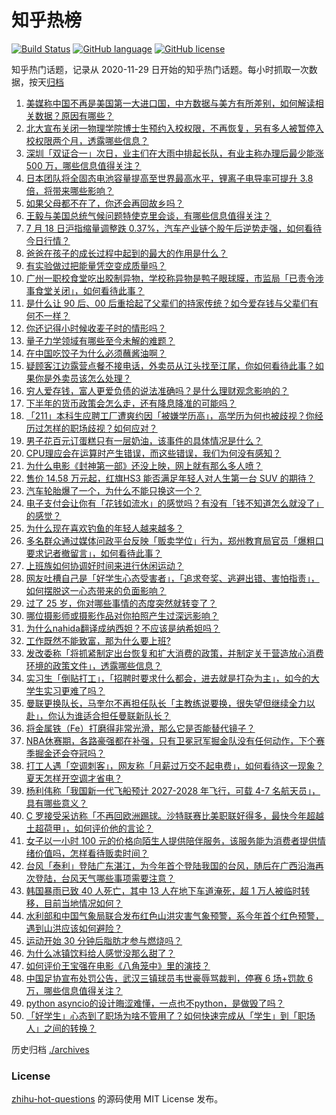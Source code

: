 # 知乎热榜
[![Build Status](https://github.com/ToWeLong/zhihu-hot-questions/workflows/CI/badge.svg)](https://github.com/ToWeLong/zhihu-hot-questions/actions)
[![GitHub language](https://img.shields.io/badge/language-golang-orange.svg)](https://golang.org/)
[![GitHub license](https://img.shields.io/github/license/ToWeLong/zhihu-hot-questions)](https://github.com/ToWeLong/zhihu-hot-questions/blob/main/LICENSE)

知乎热门话题，记录从 2020-11-29 日开始的知乎热门话题。每小时抓取一次数据，按天[归档](./archives)

<!-- BEGIN -->

1. [美媒称中国不再是美国第一大进口国，中方数据与美方有所差别，如何解读相关数据？原因有哪些？](https://www.zhihu.com/question/612592226)
1. [北大宣布关闭一物理学院博士生预约入校权限，不再恢复，另有多人被暂停入校权限两个月，透露哪些信息？](https://www.zhihu.com/question/612476384)
1. [深圳「双证合一」次日，业主们在大雨中排起长队，有业主称办理后最少能涨 500 万，哪些信息值得关注？](https://www.zhihu.com/question/612659896)
1. [日本团队将全固态电池容量提高至世界最高水平，锂离子电导率可提升 3.8 倍，将带来哪些影响？](https://www.zhihu.com/question/612473880)
1. [如果父母都不在了，你还会再回故乡吗？](https://www.zhihu.com/question/575489954)
1. [王毅与美国总统气候问题特使克里会谈，有哪些信息值得关注？](https://www.zhihu.com/question/612663996)
1. [7 月 18 日沪指缩量调整跌 0.37%，汽车产业链个股午后逆势走强，如何看待今日行情？](https://www.zhihu.com/question/612662420)
1. [爸爸在孩子的成长过程中起到的最大的作用是什么？](https://www.zhihu.com/question/612257384)
1. [有实验做过把能量凭空变成质量吗？](https://www.zhihu.com/question/611699283)
1. [广州一职校食堂吃出胶制异物，学校称异物是鸭子眼球膜，市监局「已责令涉事食堂关闭」，如何看待此事？](https://www.zhihu.com/question/612672243)
1. [是什么让 90 后、00 后重拾起了父辈们的持家传统？如今爱存钱与父辈们有何不一样？](https://www.zhihu.com/question/612271386)
1. [你还记得小时候收麦子时的情形吗？](https://www.zhihu.com/question/604109948)
1. [量子力学领域有哪些至今未解的难题？](https://www.zhihu.com/question/399896575)
1. [在中国吃饺子为什么必须蘸酱油啊？](https://www.zhihu.com/question/608934501)
1. [疑顾客江边露营点餐不接电话，外卖员从江头找至江尾，你如何看待此事？如果你是外卖员该怎么处理？](https://www.zhihu.com/question/612656152)
1. [穷人爱存钱，富人更爱负债的说法准确吗？是什么理财观念影响的？](https://www.zhihu.com/question/612271449)
1. [下半年的货币政策会怎么走，还有降息降准的可能吗？](https://www.zhihu.com/question/612271502)
1. [「211」本科生应聘工厂遭爽约因「被嫌学历高」，高学历为何也被歧视？你经历过怎样的职场歧视？如何应对？](https://www.zhihu.com/question/612701753)
1. [男子花百元订蛋糕只有一层奶油，该事件的具体情况是什么？](https://www.zhihu.com/question/611320356)
1. [CPU理应会在运算时产生错误，而这些错误，我们为何没有感知？](https://www.zhihu.com/question/609914342)
1. [为什么电影《封神第一部》还没上映，网上就有那么多人喷？](https://www.zhihu.com/question/612090137)
1. [售价 14.58 万元起，红旗HS3 能否满足年轻人对人生第一台 SUV 的期待？](https://www.zhihu.com/question/612578573)
1. [汽车轮胎爆了一个，为什么不能只换这一个？](https://www.zhihu.com/question/605448823)
1. [电子支付会让你有「花钱如流水」的感觉吗？有没有「钱不知道怎么就没了」的感觉？](https://www.zhihu.com/question/612271567)
1. [为什么现在喜欢钓鱼的年轻人越来越多？](https://www.zhihu.com/question/437779730)
1. [多名群众通过媒体问政平台反映「贩卖学位」行为，郑州教育局官员「爆粗口要求记者撤留言」，如何看待此事？](https://www.zhihu.com/question/612674154)
1. [上班族如何协调好时间来进行休闲运动？](https://www.zhihu.com/question/595327871)
1. [网友吐槽自己是「好学生心态受害者」，「追求夸奖、逃避出错、害怕指责」，如何摆脱这一心态带来的负面影响？](https://www.zhihu.com/question/612691351)
1. [过了 25 岁，你对哪些事情的态度突然就转变了？](https://www.zhihu.com/question/612528639)
1. [哪位摄影师或摄影作品对你拍照产生过深远影响？](https://www.zhihu.com/question/607563038)
1. [为什么nahida翻译成纳西妲？不应该是纳希妲吗？](https://www.zhihu.com/question/595924866)
1. [工作既然不能致富，那为什么要上班?](https://www.zhihu.com/question/604414520)
1. [发改委称「将抓紧制定出台恢复和扩大消费的政策，并制定关于营造放心消费环境的政策文件」，透露哪些信息？](https://www.zhihu.com/question/612670855)
1. [实习生「倒贴打工」，「招聘时要求什么都会，进去就是打杂为主」，如今的大学生实习更难了吗？](https://www.zhihu.com/question/611893332)
1. [曼联更换队长，马奎尔不再担任队长「主教练说要换，很失望但继续全力以赴」，你认为谁适合担任曼联新队长？](https://www.zhihu.com/question/612489639)
1. [将金属铁（Fe）打磨得非常光滑，那么它是否能替代镜子？](https://www.zhihu.com/question/612070544)
1. [NBA休赛期，各路豪强都在补强，只有卫冕冠军掘金队没有任何动作，下个赛季掘金还会夺冠吗？](https://www.zhihu.com/question/612284795)
1. [打工人遇「空调刺客」，网友称「月薪过万交不起电费」，如何看待这一现象？夏天怎样开空调才省电？](https://www.zhihu.com/question/612715852)
1. [杨利伟称「我国新一代飞船预计 2027-2028 年飞行，可载 4-7 名航天员」，具有哪些意义？](https://www.zhihu.com/question/612675316)
1. [C 罗接受采访称「不再回欧洲踢球。沙特联赛比美职联好得多，最快今年超越土超荷甲」，如何评价他的言论？](https://www.zhihu.com/question/612649775)
1. [女子以一小时 100 元的价格向陌生人提供陪伴服务，该服务能为消费者提供情绪价值吗，怎样看待贩卖时间？](https://www.zhihu.com/question/612658286)
1. [台风「泰利」登陆广东湛江，为今年首个登陆我国的台风，随后在广西沿海再次登陆，台风天气哪些事项需要注意？](https://www.zhihu.com/question/612607483)
1. [韩国暴雨已致 40 人死亡，其中 13 人在地下车道淹死，超 1 万人被临时转移，目前当地情况如何？](https://www.zhihu.com/question/612528894)
1. [水利部和中国气象局联合发布红色山洪灾害气象预警，系今年首个红色预警，遇到山洪应该如何避险？](https://www.zhihu.com/question/612550973)
1. [运动开始 30 分钟后脂肪才参与燃烧吗？](https://www.zhihu.com/question/601414317)
1. [为什么冰镇饮料给人感觉没那么甜了？](https://www.zhihu.com/question/610391583)
1. [如何评价王宝强在电影《八角笼中》里的演技？](https://www.zhihu.com/question/611301828)
1. [中国足协宣布处罚公告，武汉三镇球员韦世豪辱骂裁判，停赛 6 场+罚款 6 万，哪些信息值得关注？](https://www.zhihu.com/question/612691617)
1. [python asyncio的设计晦涩难懂，一点也不python，是做毁了吗？](https://www.zhihu.com/question/451397804)
1. [「好学生」心态到了职场为啥不管用了？如何快速完成从「学生」到「职场人」之间的转换？](https://www.zhihu.com/question/611885224)

<!-- END -->

历史归档 [./archives](./archives)


### License
[zhihu-hot-questions](https://github.com/towelong/zhihu-hot-questions) 的源码使用 MIT License 发布。